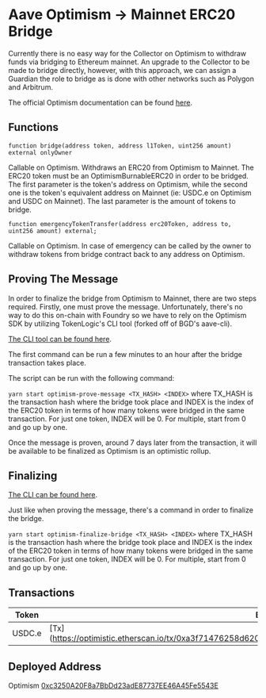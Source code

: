 # Aave Optimism -> Mainnet ERC20 Bridge

Currently there is no easy way for the Collector on Optimism to withdraw funds via bridging to Ethereum mainnet. An upgrade to the Collector to be made to bridge directly, however, with this approach, we can assign a Guardian the role to bridge as is done with other networks such as Polygon and Arbitrum.

The official Optimism documentation can be found [here](https://docs.optimism.io/builders/app-developers/bridging/standard-bridge).

## Functions

`function bridge(address token, address l1Token, uint256 amount) external onlyOwner`

Callable on Optimism. Withdraws an ERC20 from Optimism to Mainnet. The ERC20 token must be an OptimismBurnableERC20 in order to be bridged.
The first parameter is the token's address on Optimism, while the second one is the token's equivalent address on Mainnet (ie: USDC.e on Optimism and USDC on Mainnet). The last parameter is the amount of tokens to bridge.

`function emergencyTokenTransfer(address erc20Token, address to, uint256 amount) external;`

Callable on Optimism. In case of emergency can be called by the owner to withdraw tokens from bridge contract back to any address on Optimism.

## Proving The Message

In order to finalize the bridge from Optimism to Mainnet, there are two steps required. Firstly, one must prove the message. Unfortunately, there's no way to do this on-chain with Foundry so we have to rely on the Optimism SDK by utilizing TokenLogic's CLI tool (forked off of BGD's aave-cli).

[The CLI tool can be found here](https://github.com/TokenLogic-com-au/aave-cli-tools).

The first command can be run a few minutes to an hour after the bridge transaction takes place.

The script can be run with the following command:

`yarn start optimism-prove-message <TX_HASH> <INDEX>` where TX_HASH is the transaction hash where the bridge took place and INDEX is the index of the ERC20 token in terms of how many tokens were bridged in the same transaction. For just one token, INDEX will be 0. For multiple, start from 0 and go up by one.

Once the message is proven, around 7 days later from the transaction, it will be available to be finalized as Optimism is an optimistic rollup.

## Finalizing

[The CLI can be found here](https://github.com/TokenLogic-com-au/aave-cli-tools).

Just like when proving the message, there's a command in order to finalize the bridge.

`yarn start optimism-finalize-bridge <TX_HASH> <INDEX>` where TX_HASH is the transaction hash where the bridge took place and INDEX is the index of the ERC20 token in terms of how many tokens were bridged in the same transaction. For just one token, INDEX will be 0. For multiple, start from 0 and go up by one.

## Transactions

| Token  | Bridge                                                                                                     | Prove                                                                                            | Finalize                                                                                        |
| ------ | ---------------------------------------------------------------------------------------------------------- | ------------------------------------------------------------------------------------------------ | ----------------------------------------------------------------------------------------------- |
| USDC.e | [Tx](https://optimistic.etherscan.io/tx/0xa3f71476258d6204471c51f5caf77f0a82222e8fca66f1e0f76fa83744924cf0 | [Tx](https://etherscan.io/tx/0xf9a44f58bac1bee523f8005d0170681deacda3c4a1a48d794e8701525f272a9c) | [Tx](https://etherscan.io/tx/0x6fd6177120755ddc3ce896c60e4a861c3a06196d26f385de13b470750651a6a1 |

## Deployed Address

Optimism [0xc3250A20F8a7BbDd23adE87737EE46A45Fe5543E](https://optimistic.etherscan.io/address/0xc3250a20f8a7bbdd23ade87737ee46a45fe5543e)
